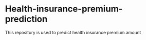 # Health-insurance-premium-prediction
This repository is used to predict health insurance premium amount
